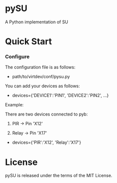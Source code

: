 # pySU
A Python implementation of SU

# Quick Start
### Configure
The configuration file is as follows:
* path/to/virtdev/conf/pysu.py

You can add your devices as follows:
* devices={'DEVICE1':'PIN1', 'DEVICE2':'PIN2', ...}


Example:

There are two devices connected to pyb:

1. PIR -> Pin 'X12'

2. Relay -> Pin 'X17'

* devices={'PIR':'X12', 'Relay':'X17'}

# License
pySU is released under the terms of the MIT License.
